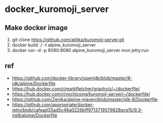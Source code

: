 # docker_kuromoji_server

## Make docker image

1. git clone https://github.com/atilika/kuromoji-server.git
2. docker build ./ -t alpine_kuromoji_server
3. docker run -d -p 8080:8080 alpine_kuromoji_server mvn jetty:run


## ref
+ https://github.com/docker-library/openjdk/blob/master/8-jdk/alpine/Dockerfile
+ https://hub.docker.com/r/markfletcher/graphviz/~/dockerfile/
+ https://hub.docker.com/r/vochicong/kuromoji-server/~/dockerfile/
+ https://github.com/Zenika/alpine-maven/blob/master/jdk-8/Dockerfile
+ https://github.com/appropriate/docker-jetty/blob/cafead33ad5c46a0226bff9713719579828ace15/9.3-jre8/alpine/Dockerfile

